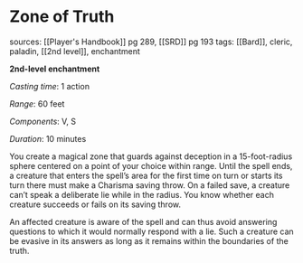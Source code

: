 # Zone of Truth
sources: [[Player's Handbook]] pg 289, [[SRD]] pg 193
tags: [[Bard]], cleric, paladin, [[2nd level]], enchantment

**2nd-level enchantment**

*Casting time*: 1 action

*Range*: 60 feet

*Components*: V, S

*Duration*: 10 minutes

You create a magical zone that guards against deception in a 15-foot-radius sphere centered on a point of your choice within range. Until the spell ends, a creature that enters the spell’s area for the first time on turn or starts its turn there must make a Charisma saving throw. On a failed save, a creature can’t speak a deliberate lie while in the radius. You know whether each creature succeeds or fails on its saving throw.

An affected creature is aware of the spell and can thus avoid answering questions to which it would normally respond with a lie. Such a creature can be evasive in its answers as long as it remains within the boundaries of the truth.
